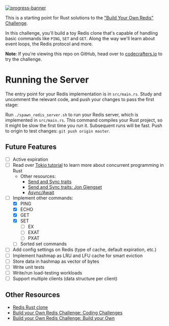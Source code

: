 [![progress-banner](https://backend.codecrafters.io/progress/redis/ee724e62-6778-4d2f-9202-b29048c893b6)](https://app.codecrafters.io/users/nishanthrs?r=2qF)

This is a starting point for Rust solutions to the
["Build Your Own Redis" Challenge](https://codecrafters.io/challenges/redis).

In this challenge, you'll build a toy Redis clone that's capable of handling
basic commands like `PING`, `SET` and `GET`. Along the way we'll learn about
event loops, the Redis protocol and more.

**Note**: If you're viewing this repo on GitHub, head over to
[codecrafters.io](https://codecrafters.io) to try the challenge.

# Running the Server

The entry point for your Redis implementation is in `src/main.rs`. Study and
uncomment the relevant code, and push your changes to pass the first stage:

Run `./spawn_redis_server.sh` to run your Redis server, which is implemented
in `src/main.rs`. This command compiles your Rust project, so it might be
slow the first time you run it. Subsequent runs will be fast.
Push to origin to test changes: `git push origin master`.


## Future Features
* [ ] Active expiration
* [ ] Read over [Tokio tutorial](https://tokio.rs/tokio/tutorial) to learn more about concurrent programming in Rust
  * Other resources:
    * [Send and Sync traits](https://stackoverflow.com/questions/59428096/understanding-the-send-trait)
    * [Send and Sync traits: Jon Gjengset](https://www.youtube.com/watch?v=yOezcP-XaIw)
    * [Async/Await](https://www.youtube.com/watch?v=ThjvMReOXYM)
* [ ] Implement other commands:
  * [x] PING
  * [x] ECHO
  * [x] GET
  * [x] SET
    - [ ] EX
    - [ ] EXAT
    - [ ] PXAT
  * [ ] Sorted set commands
* [ ] Add config settings on Redis (type of cache, default expiration, etc.)
* [ ] Implement hashmap as LRU and LFU cache for smart eviction
* [ ] Store data in hashmap as vector of bytes
* [ ] Write unit tests
* [ ] Write/run load-testing workloads
* [ ] Support multiple clients (data structure per client)

## Other Resources
* [Redis Rust clone](https://github.com/seppo0010/rsedis/blob/e50029606295cb9e0980c04a09f5bf888afa309a/util/src/lib.rs#L171)
* [Build your Own Redis Challenge: Coding Challenges](https://codingchallenges.fyi/challenges/challenge-redis/)
* [Build your Own Redis Challenge: Build your Own](https://build-your-own.org/redis/)
